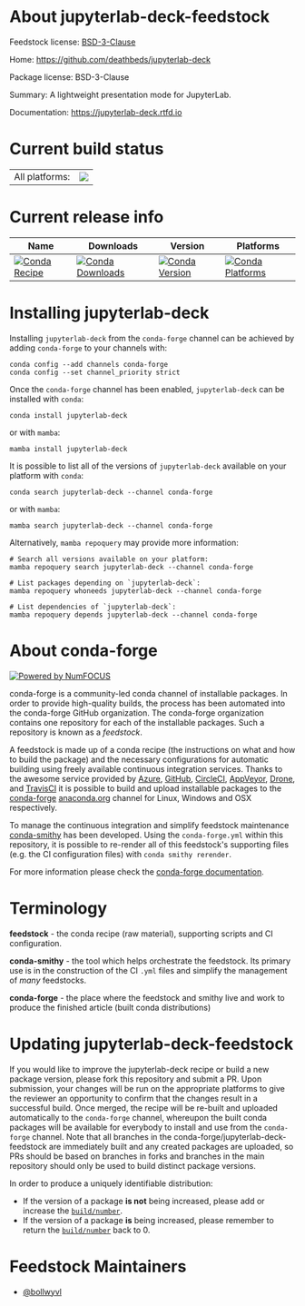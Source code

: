 About jupyterlab-deck-feedstock
===============================

Feedstock license: [BSD-3-Clause](https://github.com/conda-forge/jupyterlab-deck-feedstock/blob/main/LICENSE.txt)

Home: https://github.com/deathbeds/jupyterlab-deck

Package license: BSD-3-Clause

Summary: A lightweight presentation mode for JupyterLab.

Documentation: https://jupyterlab-deck.rtfd.io

Current build status
====================


<table><tr><td>All platforms:</td>
    <td>
      <a href="https://dev.azure.com/conda-forge/feedstock-builds/_build/latest?definitionId=17621&branchName=main">
        <img src="https://dev.azure.com/conda-forge/feedstock-builds/_apis/build/status/jupyterlab-deck-feedstock?branchName=main">
      </a>
    </td>
  </tr>
</table>

Current release info
====================

| Name | Downloads | Version | Platforms |
| --- | --- | --- | --- |
| [![Conda Recipe](https://img.shields.io/badge/recipe-jupyterlab--deck-green.svg)](https://anaconda.org/conda-forge/jupyterlab-deck) | [![Conda Downloads](https://img.shields.io/conda/dn/conda-forge/jupyterlab-deck.svg)](https://anaconda.org/conda-forge/jupyterlab-deck) | [![Conda Version](https://img.shields.io/conda/vn/conda-forge/jupyterlab-deck.svg)](https://anaconda.org/conda-forge/jupyterlab-deck) | [![Conda Platforms](https://img.shields.io/conda/pn/conda-forge/jupyterlab-deck.svg)](https://anaconda.org/conda-forge/jupyterlab-deck) |

Installing jupyterlab-deck
==========================

Installing `jupyterlab-deck` from the `conda-forge` channel can be achieved by adding `conda-forge` to your channels with:

```
conda config --add channels conda-forge
conda config --set channel_priority strict
```

Once the `conda-forge` channel has been enabled, `jupyterlab-deck` can be installed with `conda`:

```
conda install jupyterlab-deck
```

or with `mamba`:

```
mamba install jupyterlab-deck
```

It is possible to list all of the versions of `jupyterlab-deck` available on your platform with `conda`:

```
conda search jupyterlab-deck --channel conda-forge
```

or with `mamba`:

```
mamba search jupyterlab-deck --channel conda-forge
```

Alternatively, `mamba repoquery` may provide more information:

```
# Search all versions available on your platform:
mamba repoquery search jupyterlab-deck --channel conda-forge

# List packages depending on `jupyterlab-deck`:
mamba repoquery whoneeds jupyterlab-deck --channel conda-forge

# List dependencies of `jupyterlab-deck`:
mamba repoquery depends jupyterlab-deck --channel conda-forge
```


About conda-forge
=================

[![Powered by
NumFOCUS](https://img.shields.io/badge/powered%20by-NumFOCUS-orange.svg?style=flat&colorA=E1523D&colorB=007D8A)](https://numfocus.org)

conda-forge is a community-led conda channel of installable packages.
In order to provide high-quality builds, the process has been automated into the
conda-forge GitHub organization. The conda-forge organization contains one repository
for each of the installable packages. Such a repository is known as a *feedstock*.

A feedstock is made up of a conda recipe (the instructions on what and how to build
the package) and the necessary configurations for automatic building using freely
available continuous integration services. Thanks to the awesome service provided by
[Azure](https://azure.microsoft.com/en-us/services/devops/), [GitHub](https://github.com/),
[CircleCI](https://circleci.com/), [AppVeyor](https://www.appveyor.com/),
[Drone](https://cloud.drone.io/welcome), and [TravisCI](https://travis-ci.com/)
it is possible to build and upload installable packages to the
[conda-forge](https://anaconda.org/conda-forge) [anaconda.org](https://anaconda.org/)
channel for Linux, Windows and OSX respectively.

To manage the continuous integration and simplify feedstock maintenance
[conda-smithy](https://github.com/conda-forge/conda-smithy) has been developed.
Using the ``conda-forge.yml`` within this repository, it is possible to re-render all of
this feedstock's supporting files (e.g. the CI configuration files) with ``conda smithy rerender``.

For more information please check the [conda-forge documentation](https://conda-forge.org/docs/).

Terminology
===========

**feedstock** - the conda recipe (raw material), supporting scripts and CI configuration.

**conda-smithy** - the tool which helps orchestrate the feedstock.
                   Its primary use is in the construction of the CI ``.yml`` files
                   and simplify the management of *many* feedstocks.

**conda-forge** - the place where the feedstock and smithy live and work to
                  produce the finished article (built conda distributions)


Updating jupyterlab-deck-feedstock
==================================

If you would like to improve the jupyterlab-deck recipe or build a new
package version, please fork this repository and submit a PR. Upon submission,
your changes will be run on the appropriate platforms to give the reviewer an
opportunity to confirm that the changes result in a successful build. Once
merged, the recipe will be re-built and uploaded automatically to the
`conda-forge` channel, whereupon the built conda packages will be available for
everybody to install and use from the `conda-forge` channel.
Note that all branches in the conda-forge/jupyterlab-deck-feedstock are
immediately built and any created packages are uploaded, so PRs should be based
on branches in forks and branches in the main repository should only be used to
build distinct package versions.

In order to produce a uniquely identifiable distribution:
 * If the version of a package **is not** being increased, please add or increase
   the [``build/number``](https://docs.conda.io/projects/conda-build/en/latest/resources/define-metadata.html#build-number-and-string).
 * If the version of a package **is** being increased, please remember to return
   the [``build/number``](https://docs.conda.io/projects/conda-build/en/latest/resources/define-metadata.html#build-number-and-string)
   back to 0.

Feedstock Maintainers
=====================

* [@bollwyvl](https://github.com/bollwyvl/)


